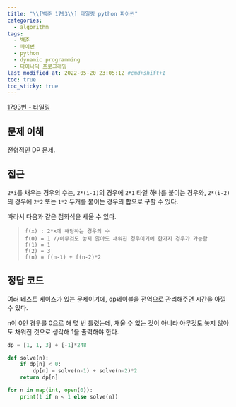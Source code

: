 ```yaml
---
title: "\\[백준 1793\\] 타일링 python 파이썬"
categories:
  - algorithm
tags:
  - 백준
  - 파이썬
  - python
  - dynamic programming
  - 다이나믹 프로그래밍
last_modified_at: 2022-05-20 23:05:12 #cmd+shift+I
toc: true
toc_sticky: true
---
```


[1793번 - 타일링](https://www.acmicpc.net/problem/1793)

## 문제 이해

전형적인 DP 문제.

## 접근

`2*i`를 채우는 경우의 수는, `2*(i-1)`의 경우에 `2*1` 타일 하나를 붙이는 경우와, `2*(i-2)`의 경우에 `2*2` 또는 `1*2` 두개를 붙이는 경우의 합으로 구할 수 있다.

따라서 다음과 같은 점화식을 세울 수 있다.

> ```
> f(x) : 2*x에 해당하는 경우의 수
> f(0) = 1 //아무것도 놓지 않아도 채워진 경우이기에 한가지 경우가 가능함
> f(1) = 1
> f(2) = 3
> f(n) = f(n-1) + f(n-2)*2
> ```

## 정답 코드

여러 테스트 케이스가 있는 문제이기에, dp테이블을 전역으로 관리해주면 시간을 아낄 수 있다.

n이 0인 경우를 0으로 해 몇 번 틀렸는데, 채울 수 없는 것이 아니라 아무것도 놓지 않아도 채워진 것으로 생각해 1을 출력해야 한다.

```python
dp = [1, 1, 3] + [-1]*248

def solve(n):
    if dp[n] < 0:
        dp[n] = solve(n-1) + solve(n-2)*2
    return dp[n]

for n in map(int, open(0)):
    print(1 if n < 1 else solve(n))

```
